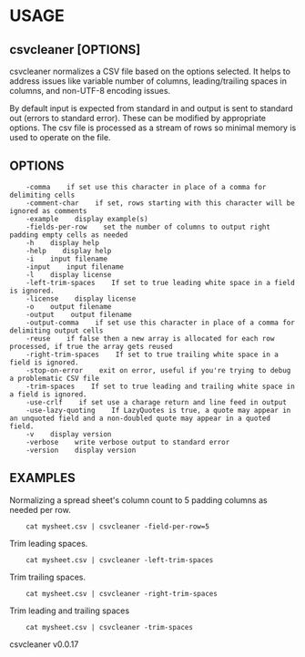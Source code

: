 
# USAGE

## csvcleaner [OPTIONS]

csvcleaner normalizes a CSV file based on the options selected. It
helps to address issues like variable number of columns, leading/trailing
spaces in columns, and non-UTF-8 encoding issues.

By default input is expected from standard in and output is sent to 
standard out (errors to standard error). These can be modified by
appropriate options. The csv file is processed as a stream of rows so 
minimal memory is used to operate on the file. 

## OPTIONS    

```
    -comma    if set use this character in place of a comma for delimiting cells
    -comment-char    if set, rows starting with this character will be ignored as comments
    -example    display example(s)
    -fields-per-row    set the number of columns to output right padding empty cells as needed
    -h    display help
    -help    display help
    -i    input filename
    -input    input filename
    -l    display license
    -left-trim-spaces    If set to true leading white space in a field is ignored.
    -license    display license
    -o    output filename
    -output    output filename
    -output-comma    if set use this character in place of a comma for delimiting output cells
    -reuse    if false then a new array is allocated for each row processed, if true the array gets reused
    -right-trim-spaces    If set to true trailing white space in a field is ignored.
    -stop-on-error    exit on error, useful if you're trying to debug a problematic CSV file
    -trim-spaces    If set to true leading and trailing white space in a field is ignored.
    -use-crlf    if set use a charage return and line feed in output
    -use-lazy-quoting    If LazyQuotes is true, a quote may appear in an unquoted field and a non-doubled quote may appear in a quoted field.
    -v    display version
    -verbose    write verbose output to standard error
    -version    display version
```


## EXAMPLES

Normalizing a spread sheet's column count to 5 padding columns as needed per row.

```shell
    cat mysheet.csv | csvcleaner -field-per-row=5
```

Trim leading spaces.

```shell
    cat mysheet.csv | csvcleaner -left-trim-spaces
```

Trim trailing spaces.

```shell
    cat mysheet.csv | csvcleaner -right-trim-spaces
```

Trim leading and trailing spaces

```shell
    cat mysheet.csv | csvcleaner -trim-spaces
```

csvcleaner v0.0.17
